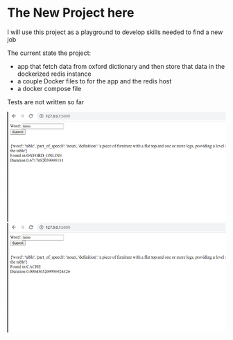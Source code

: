 # The New Project here
I will use this project as a playground to develop skills needed to find a new job

The current state the project:
- app that fetch data from  oxford dictionary and then store that data in the dockerized redis instance
- a couple Docker files to for the app and the redis host
- a docker compose file

Tests are not written so far

![word search example](/images/real-call.png)
![word search from cache](/images/call-from-cache.png)